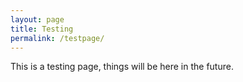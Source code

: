 ```yaml
---
layout: page
title: Testing
permalink: /testpage/
---
```


This is a testing page, things will be here in the future. 

